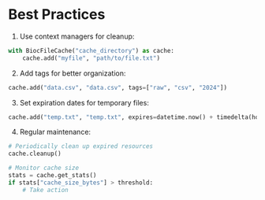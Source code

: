 # Best Practices

1. Use context managers for cleanup:
```python
with BiocFileCache("cache_directory") as cache:
    cache.add("myfile", "path/to/file.txt")
```

2. Add tags for better organization:
```python
cache.add("data.csv", "data.csv", tags=["raw", "csv", "2024"])
```

3. Set expiration dates for temporary files:
```python
cache.add("temp.txt", "temp.txt", expires=datetime.now() + timedelta(hours=1))
```

4. Regular maintenance:
```python
# Periodically clean up expired resources
cache.cleanup()

# Monitor cache size
stats = cache.get_stats()
if stats["cache_size_bytes"] > threshold:
    # Take action
```
